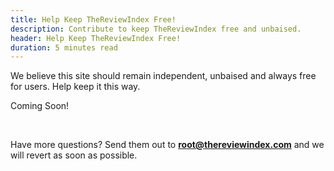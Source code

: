 ```yaml
---
title: Help Keep TheReviewIndex Free! 
description: Contribute to keep TheReviewIndex free and unbaised.
header: Help Keep TheReviewIndex Free!
duration: 5 minutes read
---
```


We believe this site should remain independent, unbaised and always free for users. Help keep it this way. 


Coming Soon!


&nbsp;

Have more questions? Send them out to **root@thereviewindex.com** and we will revert as soon as possible.


&nbsp;

